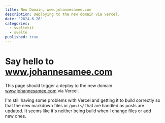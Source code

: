 ```yaml
---
title: New Domain, www.johannesamee.com
description: Deploying to the new domain via vercel.
date: '2024-6-26'
categories:
  - sveltekit
  - svelte
published: true
---
```


# Say hello to www.johannesamee.com
This page should trigger a deploy to the new domain www.johannesamee.com via Vercel.

I'm still having some problems with Vercel and getting it to build correctly so that the new markdown files in `/posts/` that are handled as posts are updated. It seems like it's neither being build when I change files or add new ones.
